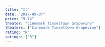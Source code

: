 ```yaml
---
title: "It"
date: "2017-09-07"
price: "9.74"
theater: "Cinemark Tinseltown Grapevine"
theaters: ["Cinemark Tinseltown Grapevine"]
rating: "R"
ratings: ["R"]
---
```

